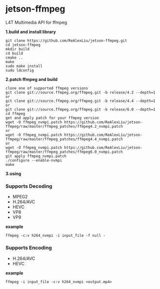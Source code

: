 # jetson-ffmpeg
L4T Multimedia API for ffmpeg

**1.build and install library**

    git clone https://github.com/ReAlexLiu/jetson-ffmpeg.git
    cd jetson-ffmpeg
    mkdir build
    cd build
    cmake ..
    make
    sudo make install
    sudo ldconfig
	
**2.patch ffmpeg and build**

    clone one of supported ffmpeg versions
    git clone git://source.ffmpeg.org/ffmpeg.git -b release/4.2 --depth=1
    or
    git clone git://source.ffmpeg.org/ffmpeg.git -b release/4.4 --depth=1
    or
    git clone git://source.ffmpeg.org/ffmpeg.git -b release/6.0 --depth=1
    cd ffmpeg
    get and apply patch for your ffmpeg version
    wget -O ffmpeg_nvmpi.patch https://github.com/ReAlexLiu/jetson-ffmpeg/raw/master/ffmpeg_patches/ffmpeg4.2_nvmpi.patch
    or
    wget -O ffmpeg_nvmpi.patch https://github.com/ReAlexLiu/jetson-ffmpeg/raw/master/ffmpeg_patches/ffmpeg4.4_nvmpi.patch
    or
    wget -O ffmpeg_nvmpi.patch https://github.com/ReAlexLiu/jetson-ffmpeg/raw/master/ffmpeg_patches/ffmpeg6.0_nvmpi.patch
    git apply ffmpeg_nvmpi.patch
    ./configure --enable-nvmpi
    make

**3.using**

### Supports Decoding
  - MPEG2
  - H.264/AVC
  - HEVC
  - VP8
  - VP9
  
**example**

    ffmpeg -c:v h264_nvmpi -i input_file -f null -
	
### Supports Encoding
  - H.264/AVC
  - HEVC
  
**example**

    ffmpeg -i input_file -c:v h264_nvmpi <output.mp4>
